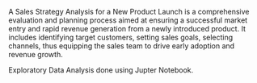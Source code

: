 A Sales Strategy Analysis for a New Product Launch is a comprehensive evaluation and planning process aimed at ensuring a successful market entry and rapid revenue generation from a newly introduced product. It includes identifying target customers, setting sales goals, selecting channels, thus equipping the sales team to drive early adoption and revenue growth.

Exploratory Data Analysis done using Jupter Notebook.
